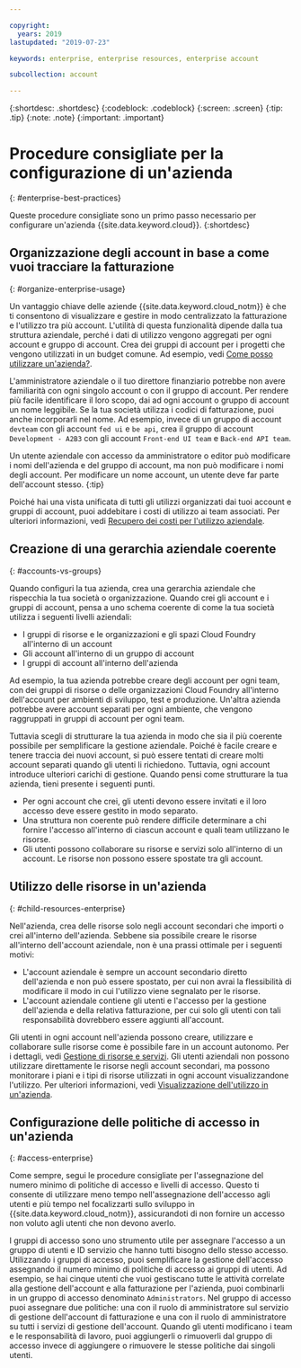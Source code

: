 ```yaml
---

copyright:
  years: 2019
lastupdated: "2019-07-23"

keywords: enterprise, enterprise resources, enterprise account

subcollection: account

---
```


{:shortdesc: .shortdesc}
{:codeblock: .codeblock}
{:screen: .screen}
{:tip: .tip}
{:note: .note}
{:important: .important}


# Procedure consigliate per la configurazione di un'azienda
{: #enterprise-best-practices}

Queste procedure consigliate sono un primo passo necessario per configurare un'azienda {{site.data.keyword.cloud}}.
{:shortdesc}

## Organizzazione degli account in base a come vuoi tracciare la fatturazione
{: #organize-enterprise-usage}

Un vantaggio chiave delle aziende {{site.data.keyword.cloud_notm}} è che ti consentono di visualizzare e gestire in modo centralizzato la fatturazione e l'utilizzo tra più account. L'utilità di questa funzionalità dipende dalla tua struttura aziendale, perché i dati di utilizzo vengono aggregati per ogni account e gruppo di account. Crea dei gruppi di account per i progetti che vengono utilizzati in un budget comune. Ad esempio, vedi [Come posso utilizzare un'azienda?](/docs/account?topic=account-enterprise#enterprise-use-cases).

L'amministratore aziendale o il tuo direttore finanziario potrebbe non avere familiarità con ogni singolo account o con il gruppo di account. Per rendere più facile identificare il loro scopo, dai ad ogni account o gruppo di account un nome leggibile. Se la tua società utilizza i codici di fatturazione, puoi anche incorporarli nel nome. Ad esempio, invece di un gruppo di account `devteam` con gli account `fed ui` e `be api`, crea il gruppo di account `Development - A2B3` con gli account `Front-end UI team` e `Back-end API team`.

Un utente aziendale con accesso da amministratore o editor può modificare i nomi dell'azienda e del gruppo di account, ma non può modificare i nomi degli account. Per modificare un nome account, un utente deve far parte dell'account stesso.
{:tip}

Poiché hai una vista unificata di tutti gli utilizzi organizzati dai tuoi account e gruppi di account, puoi addebitare i costi di utilizzo ai team associati. Per ulteriori informazioni, vedi [Recupero dei costi per l'utilizzo aziendale](/docs/billing-usage?topic=billing-usage-enterprise-usage#enterprise-cost-recovery).

## Creazione di una gerarchia aziendale coerente
{: #accounts-vs-groups}

Quando configuri la tua azienda, crea una gerarchia aziendale che rispecchia la tua società o organizzazione. Quando crei gli account e i gruppi di account, pensa a uno schema coerente di come la tua società utilizza i seguenti livelli aziendali:
- I gruppi di risorse e le organizzazioni e gli spazi Cloud Foundry all'interno di un account
- Gli account all'interno di un gruppo di account
- I gruppi di account all'interno dell'azienda

Ad esempio, la tua azienda potrebbe creare degli account per ogni team, con dei gruppi di risorse o delle organizzazioni Cloud Foundry all'interno dell'account per ambienti di sviluppo, test e produzione. Un'altra azienda potrebbe avere account separati per ogni ambiente, che vengono raggruppati in gruppi di account per ogni team.

Tuttavia scegli di strutturare la tua azienda in modo che sia il più coerente possibile per semplificare la gestione aziendale. Poiché è facile creare e tenere traccia dei nuovi account, si può essere tentati di creare molti account separati quando gli utenti li richiedono. Tuttavia, ogni account introduce ulteriori carichi di gestione. Quando pensi come strutturare la tua azienda, tieni presente i seguenti punti.
- Per ogni account che crei, gli utenti devono essere invitati e il loro accesso deve essere gestito in modo separato.
- Una struttura non coerente può rendere difficile determinare a chi fornire l'accesso all'interno di ciascun account e quali team utilizzano le risorse.
- Gli utenti possono collaborare su risorse e servizi solo all'interno di un account. Le risorse non possono essere spostate tra gli account.

## Utilizzo delle risorse in un'azienda
{: #child-resources-enterprise}

Nell'azienda, crea delle risorse solo negli account secondari che importi o crei all'interno dell'azienda. Sebbene sia possibile creare le risorse all'interno dell'account aziendale, non è una prassi ottimale per i seguenti motivi:
 - L'account aziendale è sempre un account secondario diretto dell'azienda e non può essere spostato, per cui non avrai la flessibilità di modificare il modo in cui l'utilizzo viene segnalato per le risorse.
 - L'account aziendale contiene gli utenti e l'accesso per la gestione dell'azienda e della relativa fatturazione, per cui solo gli utenti con tali responsabilità dovrebbero essere aggiunti all'account.

Gli utenti in ogni account nell'azienda possono creare, utilizzare e collaborare sulle risorse come è possibile fare in un account autonomo. Per i dettagli, vedi [Gestione di risorse e servizi](/docs/resources?topic=resources-resource). Gli utenti aziendali non possono utilizzare direttamente le risorse negli account secondari, ma possono monitorare i piani e i tipi di risorse utilizzati in ogni account visualizzandone l'utilizzo. Per ulteriori informazioni, vedi [Visualizzazione dell'utilizzo in un'azienda](/docs/billing-usage?topic=billing-usage-enterprise-usage).

## Configurazione delle politiche di accesso in un'azienda
{: #access-enterprise}

Come sempre, segui le procedure consigliate per l'assegnazione del numero minimo di politiche di accesso e livelli di accesso. Questo ti consente di utilizzare meno tempo nell'assegnazione dell'accesso agli utenti e più tempo nel focalizzarti sullo sviluppo in {{site.data.keyword.cloud_notm}}, assicurandoti di non fornire un accesso non voluto agli utenti che non devono averlo.

I gruppi di accesso sono uno strumento utile per assegnare l'accesso a un gruppo di utenti e ID servizio che hanno tutti bisogno dello stesso accesso. Utilizzando i gruppi di accesso, puoi semplificare la gestione dell'accesso assegnando il numero minimo di politiche di accesso ai gruppi di utenti.  Ad esempio, se hai cinque utenti che vuoi gestiscano tutte le attività correlate alla gestione dell'account e alla fatturazione per l'azienda, puoi combinarli in un gruppo di accesso denominato `Administrators`. Nel gruppo di accesso puoi assegnare due politiche: una con il ruolo di amministratore sul servizio di gestione dell'account di fatturazione e una con il ruolo di amministratore su tutti i servizi di gestione dell'account. Quando gli utenti modificano i team e le responsabilità di lavoro, puoi aggiungerli o rimuoverli dal gruppo di accesso invece di aggiungere o rimuovere le stesse politiche dai singoli utenti.
